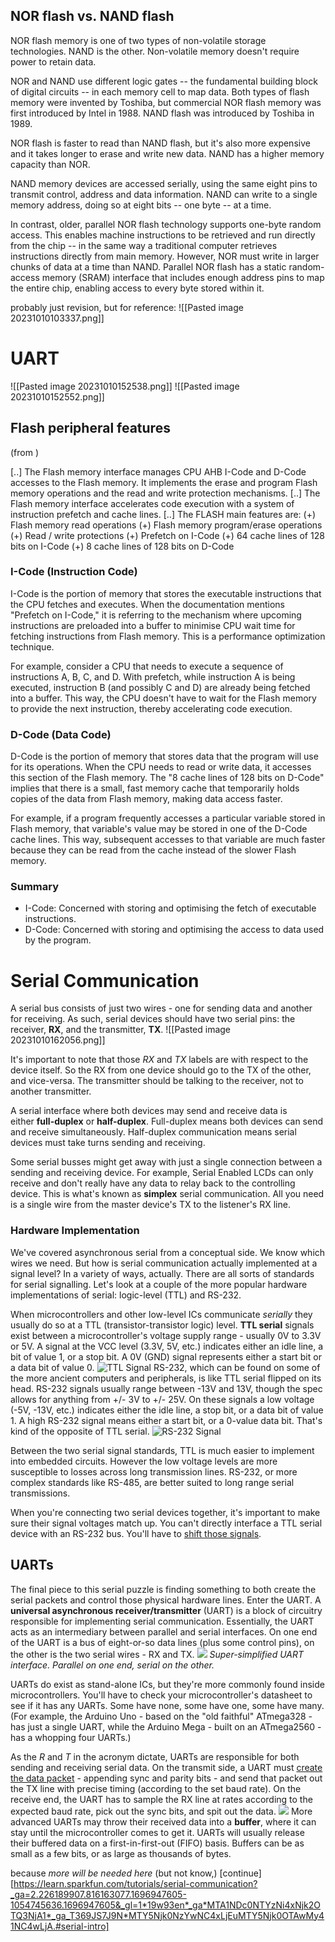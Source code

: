 
## NOR flash vs. NAND flash

NOR flash memory is one of two types of non-volatile storage technologies. NAND is the other. Non-volatile memory doesn't require power to retain data.

NOR and NAND use different logic gates -- the fundamental building block of digital circuits -- in each memory cell to map data. Both types of flash memory were invented by Toshiba, but commercial NOR flash memory was first introduced by Intel in 1988. NAND flash was introduced by Toshiba in 1989.

NOR flash is faster to read than NAND flash, but it's also more expensive and it takes longer to erase and write new data. NAND has a higher memory capacity than NOR.

NAND memory devices are accessed serially, using the same eight pins to transmit control, address and data information. NAND can write to a single memory address, doing so at eight bits -- one byte -- at a time.

In contrast, older, parallel NOR flash technology supports one-byte random access. This enables machine instructions to be retrieved and run directly from the chip -- in the same way a traditional computer retrieves instructions directly from main memory. However, NOR must write in larger chunks of data at a time than NAND. Parallel NOR flash has a static random-access memory (SRAM) interface that includes enough address pins to map the entire chip, enabling access to every byte stored within it.

probably just revision, but for reference:
![[Pasted image 20231010103337.png]]


# UART
![[Pasted image 20231010152538.png]]
![[Pasted image 20231010152552.png]]

## Flash peripheral features 
(from )

[..] The Flash memory interface manages CPU AHB I-Code and D-Code accesses to the Flash memory. It implements the erase and program Flash memory operations and the read and write protection mechanisms. 
[..] The Flash memory interface accelerates code execution with a system of instruction prefetch and cache lines. 
[..] The FLASH main features are: 
	(+) Flash memory read operations 
	(+) Flash memory program/erase operations 
	(+) Read / write protections 
	(+) Prefetch on I-Code 
	(+) 64 cache lines of 128 bits on I-Code 
	(+) 8 cache lines of 128 bits on D-Code

### I-Code (Instruction Code)

I-Code is the portion of memory that stores the executable instructions that the CPU fetches and executes. When the documentation mentions "Prefetch on I-Code," it is referring to the mechanism where upcoming instructions are preloaded into a buffer to minimise CPU wait time for fetching instructions from Flash memory. This is a performance optimization technique.

For example, consider a CPU that needs to execute a sequence of instructions A, B, C, and D. With prefetch, while instruction A is being executed, instruction B (and possibly C and D) are already being fetched into a buffer. This way, the CPU doesn't have to wait for the Flash memory to provide the next instruction, thereby accelerating code execution.

### D-Code (Data Code)

D-Code is the portion of memory that stores data that the program will use for its operations. When the CPU needs to read or write data, it accesses this section of the Flash memory. The "8 cache lines of 128 bits on D-Code" implies that there is a small, fast memory cache that temporarily holds copies of the data from Flash memory, making data access faster.

For example, if a program frequently accesses a particular variable stored in Flash memory, that variable's value may be stored in one of the D-Code cache lines. This way, subsequent accesses to that variable are much faster because they can be read from the cache instead of the slower Flash memory.

### Summary
- I-Code: Concerned with storing and optimising the fetch of executable instructions.
- D-Code: Concerned with storing and optimising the access to data used by the program.


# Serial Communication
A serial bus consists of just two wires - one for sending data and another for receiving. As such, serial devices should have two serial pins: the receiver, **RX**, and the transmitter, **TX**.
![[Pasted image 20231010162056.png]]

It's important to note that those _RX_ and _TX_ labels are with respect to the device itself. So the RX from one device should go to the TX of the other, and vice-versa. The transmitter should be talking to the receiver, not to another transmitter.

A serial interface where both devices may send and receive data is either **full-duplex** or **half-duplex**. Full-duplex means both devices can send and receive simultaneously. Half-duplex communication means serial devices must take turns sending and receiving.

Some serial busses might get away with just a single connection between a sending and receiving device. For example, Serial Enabled LCDs can only receive and don't really have any data to relay back to the controlling device. This is what's known as **simplex** serial communication. All you need is a single wire from the master device's TX to the listener's RX line.

### Hardware Implementation
We've covered asynchronous serial from a conceptual side. We know which wires we need. But how is serial communication actually implemented at a signal level? In a variety of ways, actually. There are all sorts of standards for serial signalling. Let's look at a couple of the more popular hardware implementations of serial: logic-level (TTL) and RS-232.

When microcontrollers and other low-level ICs communicate *serially* they usually do so at a TTL (transistor-transistor logic) level. **TTL serial** signals exist between a microcontroller's voltage supply range - usually 0V to 3.3V or 5V. A signal at the VCC level (3.3V, 5V, etc.) indicates either an idle line, a bit of value 1, or a stop bit. A 0V (GND) signal represents either a start bit or a data bit of value 0.
![TTL Signal](https://cdn.sparkfun.com/r/600-600/assets/1/8/d/c/1/51142c09ce395f0e7e000002.png)
RS-232, which can be found on some of the more ancient computers and peripherals, is like TTL serial flipped on its head. RS-232 signals usually range between -13V and 13V, though the spec allows for anything from +/- 3V to +/- 25V. On these signals a low voltage (-5V, -13V, etc.) indicates either the idle line, a stop bit, or a data bit of value 1. A high RS-232 signal means either a start bit, or a 0-value data bit. That's kind of the opposite of TTL serial.
![RS-232 Signal](https://cdn.sparkfun.com/r/600-600/assets/b/d/a/1/3/51142cacce395f877e000006.png)

Between the two serial signal standards, TTL is much easier to implement into embedded circuits. However the low voltage levels are more susceptible to losses across long transmission lines. RS-232, or more complex standards like RS-485, are better suited to long range serial transmissions.

When you're connecting two serial devices together, it's important to make sure their signal voltages match up. You can't directly interface a TTL serial device with an RS-232 bus. You'll have to [shift those signals](http://www.sparkfun.com/tutorials/215).

## UARTs
The final piece to this serial puzzle is finding something to both create the serial packets and control those physical hardware lines. Enter the UART.
A **universal asynchronous receiver/transmitter** (UART) is a block of circuitry responsible for implementing serial communication. Essentially, the UART acts as an intermediary between parallel and serial interfaces. On one end of the UART is a bus of eight-or-so data lines (plus some control pins), on the other is the two serial wires - RX and TX.
![](https://cdn.sparkfun.com/r/700-700/assets/d/1/f/5/b/50e1cf30ce395fb227000000.png)
_Super-simplified UART interface. Parallel on one end, serial on the other._

UARTs do exist as stand-alone ICs, but they're more commonly found inside microcontrollers. You'll have to check your microcontroller's datasheet to see if it has any UARTs. Some have none, some have one, some have many. (For example, the Arduino Uno - based on the "old faithful" ATmega328 - has just a single UART, while the Arduino Mega - built on an ATmega2560 - has a whopping four UARTs.)


As the _R_ and _T_ in the acronym dictate, UARTs are responsible for both sending and receiving serial data. On the transmit side, a UART must <u>create the data packet</u> - appending sync and parity bits - and send that packet out the TX line with precise timing (according to the set baud rate). On the receive end, the UART has to sample the RX line at rates according to the expected baud rate, pick out the sync bits, and spit out the data.
![](https://cdn.sparkfun.com/r/500-500/assets/e/9/7/5/4/50d24680ce395f7172000000.png)
More advanced UARTs may throw their received data into a **buffer**, where it can stay until the microcontroller comes to get it. UARTs will usually release their buffered data on a first-in-first-out (FIFO) basis. Buffers can be as small as a few bits, or as large as thousands of bytes.


because *more will be needed here* (but not know,)
[continue][https://learn.sparkfun.com/tutorials/serial-communication?_ga=2.226189907.816163077.1696947605-1054745636.1696947605&_gl=1*19w93en*_ga*MTA1NDc0NTYzNi4xNjk2OTQ3NjA1*_ga_T369JS7J9N*MTY5Njk0NzYwNC4xLjEuMTY5Njk0OTAwMy41NC4wLjA.#serial-intro]

